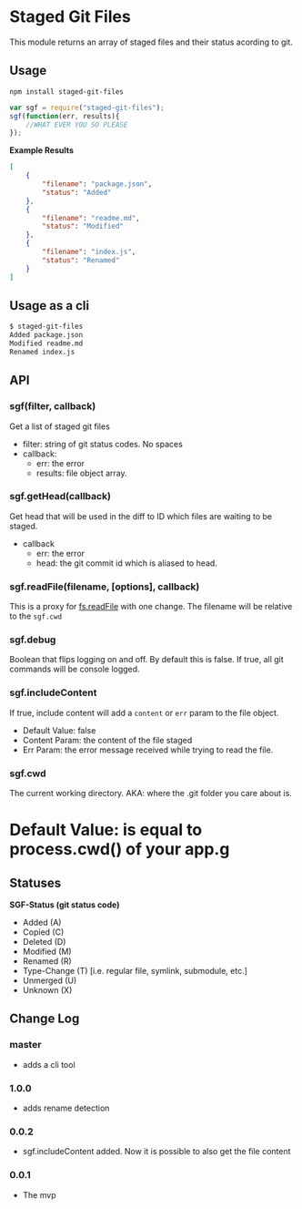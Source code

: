 # Staged Git Files

This module returns an array of staged files and their status acording to git.

## Usage

`npm install staged-git-files`


```js
var sgf = require("staged-git-files");
sgf(function(err, results){
	//WHAT EVER YOU SO PLEASE
});
```

**Example Results**

```json
[
	{
		"filename": "package.json",
		"status": "Added"
	},
	{
		"filename": "readme.md",
		"status": "Modified"
	},
	{
		"filename": "index.js",
		"status": "Renamed"
	}
]
```

## Usage as a cli

```sh
$ staged-git-files
Added package.json
Modified readme.md
Renamed index.js
```

## API

### sgf(filter, callback)

Get a list of staged git files

* filter: string of git status codes. No spaces
* callback:
	* err: the error
	* results: file object array.

### sgf.getHead(callback)

Get head that will be used in the diff to ID which files are waiting to be staged.

* callback
	* err: the error
	* head: the git commit id which is aliased to head.

### sgf.readFile(filename, [options], callback)

This is a proxy for [fs.readFile](http://nodejs.org/api/fs.html#fs_fs_readfile_filename_options_callback) with one change. The filename will be relative to the `sgf.cwd`

### sgf.debug

Boolean that flips logging on and off. By default this is false. If true, all git commands will be console logged.

### sgf.includeContent

If true, include content will add a `content` or `err` param to the file object.

* Default Value: false
* Content Param: the content of the file staged
* Err Param: the error message received while trying to read the file.

### sgf.cwd

The current working directory. AKA: where the .git folder you care about is.

# Default Value: is equal to process.cwd() of your app.g

## Statuses

**SGF-Status (git status code)**

* Added (A)
* Copied (C)
* Deleted (D)
* Modified (M)
* Renamed (R)
* Type-Change (T) [i.e. regular file, symlink, submodule, etc.]
* Unmerged (U)
* Unknown (X)

## Change Log

### master

* adds a cli tool

### 1.0.0

* adds rename detection

### 0.0.2

* sgf.includeContent added. Now it is possible to also get the file content

### 0.0.1

* The mvp
